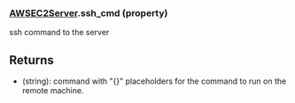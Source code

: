 ### [AWSEC2Server](AWSEC2Server.md).ssh_cmd (property)




ssh command to the server

Returns
----------
* (string): command with "{}" placeholders for the command to run on the remote machine.

